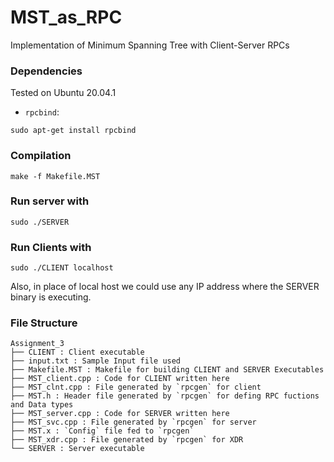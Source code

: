 # MST_as_RPC
Implementation of Minimum Spanning Tree with Client-Server RPCs
### Dependencies
Tested on Ubuntu 20.04.1
- `rpcbind`:
```
sudo apt-get install rpcbind
```
### Compilation
```
make -f Makefile.MST
```
### Run server with
```
sudo ./SERVER
```
### Run Clients with
```
sudo ./CLIENT localhost
```
Also, in place of local host we could use any IP address where the SERVER binary is executing.
### File Structure
```
Assignment_3
├── CLIENT : Client executable
├── input.txt : Sample Input file used
├── Makefile.MST : Makefile for building CLIENT and SERVER Executables
├── MST_client.cpp : Code for CLIENT written here
├── MST_clnt.cpp : File generated by `rpcgen` for client
├── MST.h : Header file generated by `rpcgen` for defing RPC fuctions and Data types
├── MST_server.cpp : Code for SERVER written here
├── MST_svc.cpp : File generated by `rpcgen` for server
├── MST.x : `Config` file fed to `rpcgen`
├── MST_xdr.cpp : File generated by `rpcgen` for XDR
└── SERVER : Server executable
```